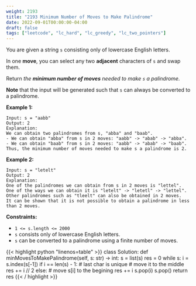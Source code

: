 ```yaml
---
weight: 2193
title: "2193 Minimum Number of Moves to Make Palindrome"
date: 2022-09-01T00:00:00-04:00
draft: false
tags: ["leetcode", "lc_hard", "lc_greedy", "lc_two_pointers"]
---
```


You are given a string `s` consisting only of lowercase English letters.

In one **move**, you can select any two **adjacent** characters of `s` and swap them.

Return _the **minimum number of moves** needed to make `s` a palindrome._

**Note** that the input will be generated such that `s` can always be converted to a palindrome.

**Example 1:**
```
Input: s = "aabb"
Output: 2
Explanation:
We can obtain two palindromes from s, "abba" and "baab". 
- We can obtain "abba" from s in 2 moves: "aabb" -> "abab" -> "abba".
- We can obtain "baab" from s in 2 moves: "aabb" -> "abab" -> "baab".
Thus, the minimum number of moves needed to make s a palindrome is 2.
```
**Example 2:**
```
Input: s = "letelt"
Output: 2
Explanation:
One of the palindromes we can obtain from s in 2 moves is "lettel".
One of the ways we can obtain it is "letelt" -> "letetl" -> "lettel".
Other palindromes such as "tleelt" can also be obtained in 2 moves.
It can be shown that it is not possible to obtain a palindrome in less than 2 moves.
```

**Constraints:**
- `1 <= s.length <= 2000`
- `s` consists only of lowercase English letters.
- `s` can be converted to a palindrome using a finite number of moves.

<div class="tabs"></div>
<div class="tab-content">
<div id="python" class="lang">
{{< highlight python "linenos=table" >}}
class Solution:
    def minMovesToMakePalindrome(self, s: str) -> int:
        s = list(s)
        res = 0
        while s:
            i = s.index(s[-1])
            if i == len(s) - 1:
                # last char is unique
                # move it to the middle
                res += i // 2
            else:
                # move s[i] to the begining
                res += i
                s.pop(i)
            s.pop()
        return res
{{< / highlight >}}
</div>
</div>
